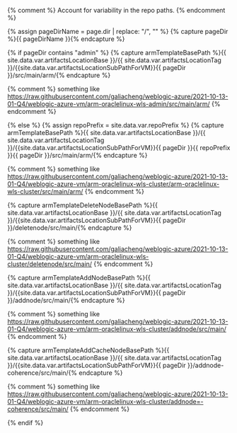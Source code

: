 {% comment %}
Account for variability in the repo paths.
{% endcomment %}

{% assign pageDirName = page.dir | replace: "/", "" %}
{% capture pageDir %}{{ pageDirName }}{% endcapture %}

{% if pageDir contains "admin" %}
  {% capture armTemplateBasePath %}{{ site.data.var.artifactsLocationBase }}/{{ site.data.var.artifactsLocationTag }}/{{site.data.var.artifactsLocationSubPathForVM}}{{ pageDir }}/src/main/arm/{% endcapture %}
  
  {% comment %}
  something like https://raw.githubusercontent.com/galiacheng/weblogic-azure/2021-10-13-01-Q4/weblogic-azure-vm/arm-oraclelinux-wls-admin/src/main/arm/
  {% endcomment %}
  
{% else %}
  {% assign repoPrefix = site.data.var.repoPrefix %}
  {% capture armTemplateBasePath %}{{ site.data.var.artifactsLocationBase }}/{{ site.data.var.artifactsLocationTag }}/{{site.data.var.artifactsLocationSubPathForVM}}{{ pageDir }}{{ repoPrefix }}{{ pageDir }}/src/main/arm/{% endcapture %}
  
  {% comment %}
  something like https://raw.githubusercontent.com/galiacheng/weblogic-azure/2021-10-13-01-Q4/weblogic-azure-vm/arm-oraclelinux-wls-cluster/arm-oraclelinux-wls-cluster/src/main/arm/
  {% endcomment %}

  {% capture armTemplateDeleteNodeBasePath %}{{ site.data.var.artifactsLocationBase }}/{{ site.data.var.artifactsLocationTag }}/{{site.data.var.artifactsLocationSubPathForVM}}{{ pageDir }}/deletenode/src/main/{% endcapture %}

  {% comment %}
  something like https://raw.githubusercontent.com/galiacheng/weblogic-azure/2021-10-13-01-Q4/weblogic-azure-vm/arm-oraclelinux-wls-cluster/deletenode/src/main/
  {% endcomment %}

  {% capture armTemplateAddNodeBasePath %}{{ site.data.var.artifactsLocationBase }}/{{ site.data.var.artifactsLocationTag }}/{{site.data.var.artifactsLocationSubPathForVM}}{{ pageDir }}/addnode/src/main/{% endcapture %}

  {% comment %}
  something like https://raw.githubusercontent.com/galiacheng/weblogic-azure/2021-10-13-01-Q4/weblogic-azure-vm/arm-oraclelinux-wls-cluster/addnode/src/main/
  {% endcomment %}

  {% capture armTemplateAddCacheNodeBasePath %}{{ site.data.var.artifactsLocationBase }}/{{ site.data.var.artifactsLocationTag }}/{{site.data.var.artifactsLocationSubPathForVM}}{{ pageDir }}/addnode-coherence/src/main/{% endcapture %}

  {% comment %}
  something like https://raw.githubusercontent.com/galiacheng/weblogic-azure/2021-10-13-01-Q4/weblogic-azure-vm/arm-oraclelinux-wls-cluster/addnode=-coherence/src/main/
  {% endcomment %}
  
{% endif %}
